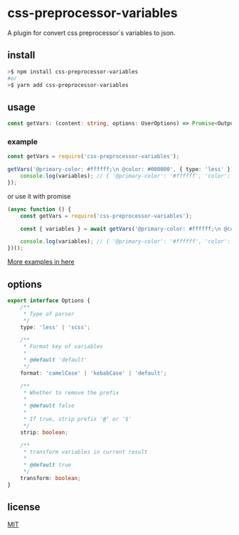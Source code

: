 # css-preprocessor-variables

A plugin for convert css preprocessor`s variables to json.

## install

```bash
>$ npm install css-preprocessor-variables
#or
>$ yarn add css-preprocessor-variables
```

## usage

```ts
const getVars: (content: string, options: UserOptions) => Promise<Output>;
```

### example

```ts
const getVars = require('css-preprocessor-variables');

getVars('@primary-color: #ffffff;\n @color: #000000', { type: 'less' }).then(({ variable }) => {
    console.log(variables); // { '@primary-color': '#ffffff', 'color': '#000000' }
});
```

or use it with promise

```ts
(async function () {
    const getVars = require('css-preprocessor-variables');

    const { variables } = await getVars('@primary-color: #ffffff;\n @color: #000000', { type: 'less' });

    console.log(variables); // { '@primary-color': '#ffffff', 'color': '#000000' }
})();
```

[More examples in here](./__tests__)

## options

```ts
export interface Options {
    /**
     * Type of parser
     */
    type: 'less' | 'scss';

    /**
     * Format key of variables
     *
     * @default 'default'
     */
    format: 'camelCase' | 'kebabCase' | 'default';

    /**
     * Whether to remove the prefix
     *
     * @default false
     *
     * If true, strip prefix '@' or '$'
     */
    strip: boolean;

    /**
     * transform variables in current result
     *
     * @default true
     */
    transform: boolean;
}
```

## license

[MIT](./LICENSE)
